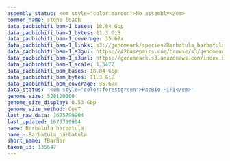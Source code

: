 ```yaml
---
assembly_status: <em style="color:maroon">No assembly</em>
common_name: stone loach
data_pacbiohifi_bam-1_bases: 18.84 Gbp
data_pacbiohifi_bam-1_bytes: 11.3 GiB
data_pacbiohifi_bam-1_coverage: 35.67x
data_pacbiohifi_bam-1_links: s3://genomeark/species/Barbatula_barbatula/fBarBar1/genomic_data/pacbio_hifi/<br>
data_pacbiohifi_bam-1_s3gui: https://42basepairs.com/browse/s3/genomeark/species/Barbatula_barbatula/fBarBar1/genomic_data/pacbio_hifi/
data_pacbiohifi_bam-1_s3url: https://genomeark.s3.amazonaws.com/index.html?prefix=species/Barbatula_barbatula/fBarBar1/genomic_data/pacbio_hifi/
data_pacbiohifi_bam-1_scale: 1.5472
data_pacbiohifi_bam_bases: 18.84 Gbp
data_pacbiohifi_bam_bytes: 11.3 GiB
data_pacbiohifi_bam_coverage: 35.67x
data_status: '<em style="color:forestgreen">PacBio HiFi</em>'
genome_size: 528120000
genome_size_display: 0.53 Gbp
genome_size_method: GoaT
last_raw_data: 1675799904
last_updated: 1675799904
name: Barbatula barbatula
name_: Barbatula_barbatula
short_name: fBarBar
taxon_id: 135647
---
```

